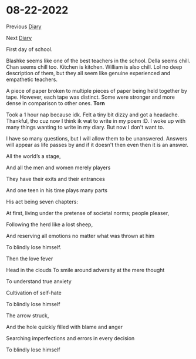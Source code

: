 # 08-22-2022

Previous [Diary](https://aryanmangla23.github.io/08-21-2022/)

Next [Diary](https://aryanmangla23.github.io/08-23-2022/)

First day of school. 

Blashke seems like one of the best teachers in the school. Della seems chill. Chan seems chill too. Kitchen is kitchen. William is also chill. Lol no deep description of them, but they all seem like genuine experienced and empathetic teachers. 

A piece of paper broken to multiple pieces of paper being held together by tape. However, each tape was distinct. Some were  stronger and more dense in comparison to other ones. **Torn**

Took a 1 hour nap because idk. Felt a tiny bit dizzy and got a headache. Thankful, tho cuz now I think ik wat to write in my poem :D. I woke up with many things wanting to write in my diary. But now I don't want to.

I have so many questions, but I will allow them to be unanswered. Answers will appear as life passes by and if it doesn't then even then it is an answer.

All the world’s a stage,

And all the men and women merely players

They have their exits and their entrances

And one teen in his time plays many parts

His act being seven chapters:

At first, living under the pretense of societal norms; people pleaser,

Following the herd like a lost sheep,

And reserving all emotions no matter what was thrown at him

To blindly lose himself.

Then the love fever

Head in the clouds
To smile around adversity at the mere thought

To understand true anxiety

Cultivation of self-hate 

To blindly lose himself

The arrow struck,

And the hole quickly filled with blame and anger

Searching imperfections and errors in every decision

To blindly lose himself
